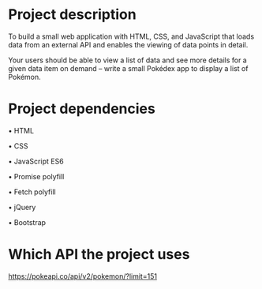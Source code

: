 # Project description
To build a small web application with HTML, CSS, and JavaScript that loads data from an external API and enables the viewing of data points in detail.

Your users should be able to view a list of data and see more details for a given data item on demand – write a small Pokédex app to display a list of Pokémon.

# Project dependencies

• HTML

• CSS

• JavaScript ES6

• Promise polyfill

• Fetch polyfill

• jQuery

• Bootstrap

# Which API the project uses

https://pokeapi.co/api/v2/pokemon/?limit=151